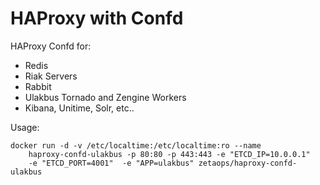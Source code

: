 HAProxy with Confd 
==================
HAProxy Confd for:

* Redis
* Riak Servers
* Rabbit
* Ulakbus Tornado and Zengine Workers
* Kibana, Unitime, Solr, etc..

Usage:

```
docker run -d -v /etc/localtime:/etc/localtime:ro --name 
    haproxy-confd-ulakbus -p 80:80 -p 443:443 -e "ETCD_IP=10.0.0.1"  
    -e "ETCD_PORT=4001"  -e "APP=ulakbus" zetaops/haproxy-confd-ulakbus
```

